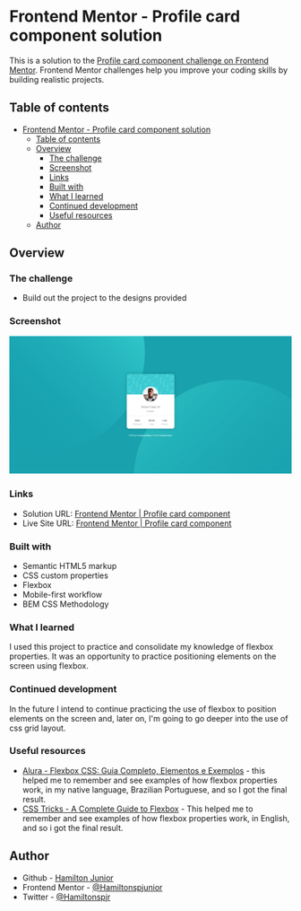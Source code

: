 # Frontend Mentor - Profile card component solution

This is a solution to the [Profile card component challenge on Frontend Mentor](https://www.frontendmentor.io/challenges/profile-card-component-cfArpWshJ). Frontend Mentor challenges help you improve your coding skills by building realistic projects. 

## Table of contents

- [Frontend Mentor - Profile card component solution](#frontend-mentor---profile-card-component-solution)
  - [Table of contents](#table-of-contents)
  - [Overview](#overview)
    - [The challenge](#the-challenge)
    - [Screenshot](#screenshot)
    - [Links](#links)
    - [Built with](#built-with)
    - [What I learned](#what-i-learned)
    - [Continued development](#continued-development)
    - [Useful resources](#useful-resources)
  - [Author](#author)

## Overview

### The challenge

- Build out the project to the designs provided

### Screenshot

![Profile card component screenshot](./screenshot.jpeg)

### Links

- Solution URL: [Frontend Mentor | Profile card component](https://www.frontendmentor.io/solutions/profile-card-component-WInez4eAz)
- Live Site URL: [Frontend Mentor | Profile card component](https://hamiltonspjunior-profile-card-component.netlify.app/)

### Built with

- Semantic HTML5 markup
- CSS custom properties
- Flexbox
- Mobile-first workflow
- BEM CSS Methodology

### What I learned

I used this project to practice and consolidate my knowledge of flexbox properties. It was an opportunity to practice positioning elements on the screen using flexbox.

### Continued development

In the future I intend to continue practicing the use of flexbox to position elements on the screen and, later on, I'm going to go deeper into the use of css grid layout.

### Useful resources

- [Alura - Flexbox CSS: Guia Completo, Elementos e Exemplos](https://www.alura.com.br/artigos/css-guia-do-flexbox?gclid=CjwKCAjwk6-LBhBZEiwAOUUDp3ou2e1b2uhyZFsI3VWUFuAsiqisIki3V1hy1jt9zr9m-l13oXCGghoCTZMQAvD_BwE) - this helped me to remember and see examples of how flexbox properties work, in my native language, Brazilian Portuguese, and so I got the final result.
- [CSS Tricks - A Complete Guide to Flexbox](https://css-tricks.com/snippets/css/a-guide-to-flexbox/) - This helped me to remember and see examples of how flexbox properties work, in English, and so i got the final result.
## Author

- Github - [Hamilton Junior](https://github.com/Hamiltonspjunior)
- Frontend Mentor - [@Hamiltonspjunior](https://www.frontendmentor.io/profile/Hamiltonspjunior)
- Twitter - [@Hamiltonspjr](https://twitter.com/Hamiltonspjr)